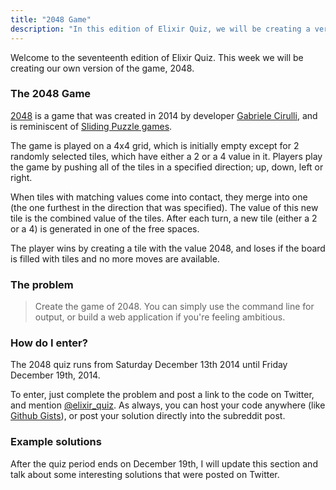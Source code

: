 ```yaml
---
title: "2048 Game"
description: "In this edition of Elixir Quiz, we will be creating a version of the game, 2048"
---
```


Welcome to the seventeenth edition of Elixir Quiz. This week we will be
creating our own version of the game, 2048.

### The 2048 Game

[2048](http://gabrielecirulli.github.io/2048/) is a game that was created in
2014 by developer [Gabriele Cirulli](https://github.com/gabrielecirulli), and is
reminiscent of [Sliding Puzzle games](http://en.wikipedia.org/wiki/Sliding_puzzle).

The game is played on a 4x4 grid, which is initially empty except for 2 randomly
selected tiles, which have either a 2 or a 4 value in it. Players play the game
by pushing all of the tiles in a specified direction; up, down, left or right.

When tiles with matching values come into contact, they merge into one (the one furthest in the
direction that was specified). The value of this new tile is the combined value
of the tiles. After each turn, a new tile (either a 2 or a
4) is generated in one of the free spaces.

The player wins by creating a tile with the value 2048, and loses if the board
is filled with tiles and no more moves are available.

### The problem

> Create the game of 2048. You can simply use the command line for output, or
> build a web application if you're feeling ambitious.

### How do I enter?

The 2048 quiz runs from Saturday December 13th 2014 until Friday December 19th, 2014.

To enter, just complete the problem and post a link to the code on Twitter, and mention [@elixir_quiz](https://twitter.com/elixir_quiz). As always, you can host your code anywhere (like [Github Gists](https://gist.github.com/)), or post your solution directly into the subreddit post.

### Example solutions

After the quiz period ends on December 19th, I will update this section and talk about some interesting solutions that were posted on Twitter.
